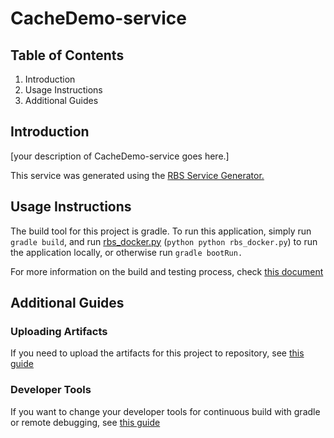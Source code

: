 # CacheDemo-service

## Table of Contents
1. Introduction
2. Usage Instructions
3. Additional Guides

## Introduction
[your description of CacheDemo-service goes here.]

This service was generated using the [RBS Service Generator.](https://bitbucket.savvasdev.com/projects/RBS/repos/rbs-service-generator/browse)

## Usage Instructions
The build tool for this project is gradle. To run this application, simply run `gradle build`, and run [rbs_docker.py](./rbs_docker.py) (```python python rbs_docker.py```) to run the application locally, or otherwise run `gradle bootRun.`

For more information on the build and testing process, check [this document](./doc/Build.md)

## Additional Guides

### Uploading Artifacts
If you need to upload the artifacts for this project to repository, see [this guide](./doc/Repository.md)

### Developer Tools
If you want to change your developer tools for continuous build with gradle or remote debugging, see [this guide](./doc/Repository.md)
